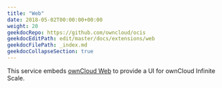 ```yaml
---
title: "Web"
date: 2018-05-02T00:00:00+00:00
weight: 20
geekdocRepo: https://github.com/owncloud/ocis
geekdocEditPath: edit/master/docs/extensions/web
geekdocFilePath: _index.md
geekdocCollapseSection: true
---
```


This service embeds [ownCloud Web](https://github.com/owncloud/web) to provide a UI for ownCloud Infinite Scale.
